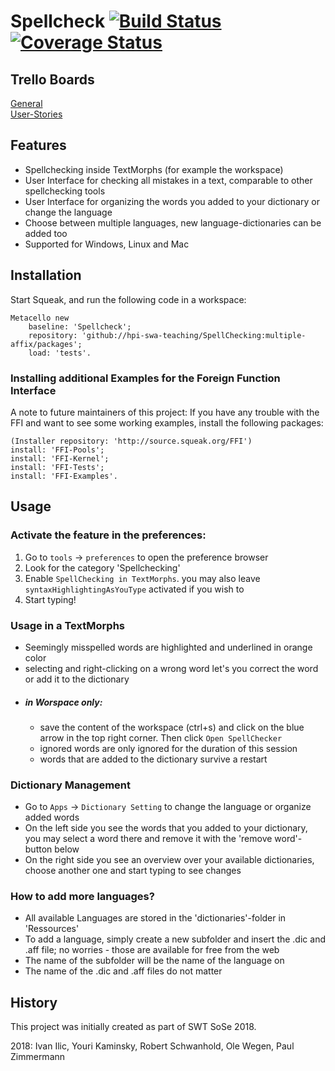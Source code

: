 # Spellcheck [![Build Status](https://travis-ci.org/hpi-swa-teaching/SpellChecking.svg?branch=multiple-affix)](https://travis-ci.org/hpi-swa-teaching/SpellChecking) [![Coverage Status](https://coveralls.io/repos/github/hpi-swa-teaching/SpellChecking/badge.svg?branch=multiple-affix)](https://coveralls.io/github/hpi-swa-teaching/SpellChecking?branch=multiple-affix)

## Trello Boards

[General](https://trello.com/invite/b/0i70BpZw/3ba3987b433155069f915a1692a1a14e/swt19-spellcheck-general)  
[User-Stories](https://trello.com/invite/b/nu0mnkIn/d9715b0d117c2f7a50abdd99982eb56b/swt19-spellcheck-user-stories)

## Features
 - Spellchecking inside TextMorphs (for example the workspace)
 - User Interface for checking all mistakes in a text, comparable to other spellchecking tools
 - User Interface for organizing the words you added to your dictionary or change the language
 - Choose between multiple languages, new language-dictionaries can be added too
 - Supported for Windows, Linux and Mac
## Installation

Start Squeak, and run the following code in a workspace:
```Smalltalk
Metacello new   
    baseline: 'Spellcheck';  
    repository: 'github://hpi-swa-teaching/SpellChecking:multiple-affix/packages';  
    load: 'tests'.
```    

### Installing additional Examples for the Foreign Function Interface

A note to future maintainers of this project: If you have any trouble with the FFI and want to see some working examples, install the following packages:

```Smalltalk
(Installer repository: 'http://source.squeak.org/FFI')   
install: 'FFI-Pools';   
install: 'FFI-Kernel';   
install: 'FFI-Tests';      
install: 'FFI-Examples'.
```

## Usage

### Activate the feature in the preferences:
1. Go to ```tools``` -> ```preferences``` to open the preference browser
2. Look for the category 'Spellchecking'
3. Enable ```SpellChecking in TextMorphs```. you may also leave ```syntaxHighlightingAsYouType``` activated if you wish to
4. Start typing!

### Usage in a TextMorphs
- Seemingly misspelled words are highlighted and underlined in orange color
- selecting and right-clicking on a wrong word let's you correct the word or add it to the dictionary
- ##### in Worspace only:
   - save the content of the workspace (ctrl+s) and click on the blue arrow in the top right corner. Then click ```Open SpellChecker```
   - ignored words are only ignored for the duration of this session
   - words that are added to the dictionary survive a restart

### Dictionary Management
- Go to ```Apps``` -> ```Dictionary Setting``` to change the language or organize added words
- On the left side you see the words that you added to your dictionary, you may select a word there and remove it with the 'remove word'-button below
- On the right side you see an overview over your available dictionaries, choose another one and start typing to see changes

### How to add more languages?
- All available Languages are stored in the 'dictionaries'-folder in 'Ressources'
- To add a language, simply create a new subfolder and insert the .dic and .aff file; no worries - those are available for free from the web
- The name of the subfolder will be the name of the language on
- The name of the .dic and .aff files do not matter

## History
This project was initially created as part of SWT SoSe 2018.

2018: Ivan Ilic, Youri Kaminsky, Robert Schwanhold, Ole Wegen, Paul Zimmermann
